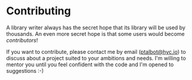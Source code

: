 # Contributing

A library writer always has the secret hope that its library will be used by thousands. An even more secret hope is that some users would become *contributors*!

If you want to contribute, please contact me by email (ptalbot@hyc.io) to discuss about a project suited to your ambitions and needs.
I'm willing to mentor you until you feel confident with the code and I'm opened to suggestions :-)
